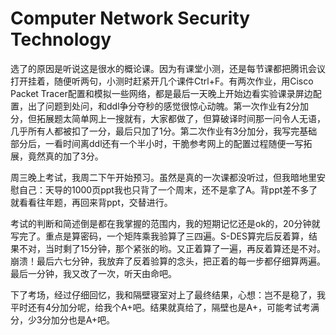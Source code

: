 # Computer Network Security Technology

选了的原因是听说这是很水的概论课。因为有课堂小测，还是每节课都把腾讯会议打开挂着，随便听两句，小测时赶紧开几个课件Ctrl+F。有两次作业，用Cisco Packet Tracer配置和模拟一些网络，都是最后一天晚上开始边看实验课录屏边配置，出了问题到处问，和ddl争分夺秒的感觉很惊心动魄。第一次作业有2分加分，但拓展题太简单网上一搜就有，大家都做了，但算破译时间那一问令人无语，几乎所有人都被扣了一分，最后只加了1分。第二次作业有3分加分，我写完基础部分后，一看时间离ddl还有一个半小时，干脆参考网上的配置过程随便一写拓展，竟然真的加了3分。

周三晚上考试，我周二下午开始预习。虽然是真的一次课都没听过，但我暗地里安慰自己：天导的1000页ppt我也只背了一个周末，还不是拿了A。背ppt差不多了就看看往年题，再回来背ppt，交替进行。

考试的判断和简述倒是都在我掌握的范围内，我的短期记忆还是ok的，20分钟就写完了。重点是算密码，一个矩阵乘我验算了三四遍。S-DES算完后反着算，结果不对，当时剩了15分钟，那个紧张的哟。又正着算了一遍，再反着算还是不对。崩溃！最后六七分钟，我放弃了反着验算的念头，把正着的每一步都仔细算两遍。最后一分钟，我又改了一次，听天由命吧。

下了考场，经过仔细回忆，我和隔壁寝室对上了最终结果，心想：岂不是稳了，我平时还有4分加分呢，给我个A+吧。结果就真给了，隔壁也是A+，可能考试考满分，少3分加分也是A+吧。
